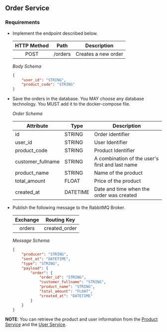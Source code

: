 ## Order Service

### Requirements

- Implement the endpoint described below.

    | HTTP Method |  Path   | Description         |
    |:-----------:|:-------:|---------------------|
    |    POST     | /orders | Creates a new order |

    *Body Schema*
    ```json
    {
        "user_id": "STRING",
        "product_code": "STRING"
    }
    ```

- Save the orders in the database. You MAY choose any database technology. You MUST add it to the docker-compose file.

    *Order Schema*

    | Attribute         | Type     | Description                                     |
    |-------------------|----------|-------------------------------------------------|
    | id                | STRING   | Order identifier                                |
    | user_id           | STRING   | User Identifier                                 |
    | product_code      | STRING   | Product Identifier                              |
    | customer_fullname | STRING   | A combination of the user's first and last name |
    | product_name      | STRING   | Name of the product                             |
    | total_amount      | FLOAT    | Price of the product                            |
    | created_at        | DATETIME | Date and time when the order was created        |

- Publish the following message to the RabbitMQ Broker.

    | Exchange |  Routing Key  |
    |:--------:|:-------------:|
    |  orders  | created_order |

    *Message Schema*
    ```json
    {
        "producer": "STRING",
        "sent_at": "DATETIME",
        "type": "STRING",
        "payload": {
            "order": {
                "order_id": "STRING",
                "customer_fullname": "STRING",
                "product_name": "STRING",
                "total_amount": "FLOAT",
                "created_at": "DATETIME"
            }
        }
    }
    ```


**NOTE**: You can retrieve the product and user information from the [Product Service](product-service.md) and the [User Service](user-service.md).
